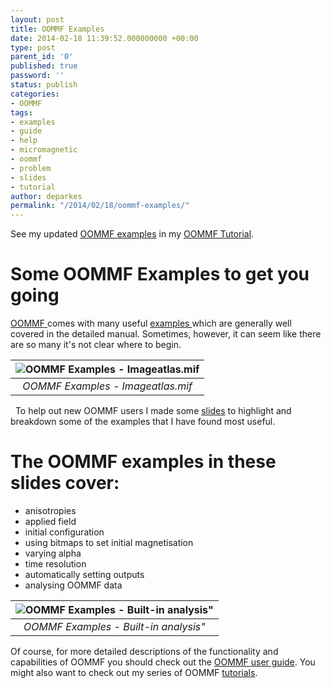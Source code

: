 ```yaml
---
layout: post
title: OOMMF Examples
date: 2014-02-18 11:39:52.000000000 +00:00
type: post
parent_id: '0'
published: true
password: ''
status: publish
categories:
- OOMMF
tags:
- examples
- guide
- help
- micromagnetic
- oommf
- problem
- slides
- tutorial
author: deparkes
permalink: "/2014/02/18/oommf-examples/"
---
```

See my updated <a title="OOMMF Tutorial Part 3: mif Files and Examples" href="{{site.baseurl}}/2014/05/27/oommf-tutorial-part-3-mif-examples/">OOMMF examples</a> in my <a title="OOMMF Tutorial" href="{{site.baseurl}}/oommf/oommf-tutorial/">OOMMF Tutorial</a>.
<h1>Some OOMMF Examples to get you going</h1>
<a href="https://math.nist.gov/oommf/">OOMMF </a>comes with many useful <a title="OOMMF Tutorial Part 3: mif Files and Examples" href="{{site.baseurl}}/2014/05/27/oommf-tutorial-part-3-mif-examples/">examples </a>which are generally well covered in the detailed manual. Sometimes, however, it can seem like there are so many it's not clear where to begin.

| ![OOMMF Examples - Imageatlas.mif]({{site.baseurl}}/assets/2014/02/Slide6.png) |
|:--:|
| *OOMMF Examples - Imageatlas.mif* |

 
To help out new OOMMF users I made some <a href="{{site.baseurl}}/assets/2014/02/oommf-examples-blog1.pdf">slides</a> to highlight and breakdown some of the examples that I have found most useful.
<h1>The OOMMF examples in these slides cover:</h1>
<ul>
<li>anisotropies</li>
<li>applied field</li>
<li>initial configuration</li>
<li>using bitmaps to set initial magnetisation</li>
<li>varying alpha</li>
<li>time resolution</li>
<li>automatically setting outputs</li>
<li>analysing OOMMF data</li>
</ul>

| ![OOMMF Examples - Built-in analysis"]({{site.baseurl}}/assets/2014/02/Built-in-analysis.png) |
|:--:|
| *OOMMF Examples - Built-in analysis"* |

Of course, for more detailed descriptions of the functionality and capabilities of OOMMF you should check out the <a href="{{site.baseurl}}/assets/2014/02/userguide1.pdf">OOMMF user guide</a>.
You might also want to check out my series of OOMMF <a title="OOMMF Tutorial" href="{{site.baseurl}}/oommf/oommf-tutorial/">tutorials</a>.
